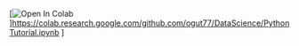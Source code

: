 [![Open In Colab](https://colab.research.google.com/assets/colab-badge.svg)]https://colab.research.google.com/github.com/ogut77/DataScience/PythonTutorial.ipynb ]
